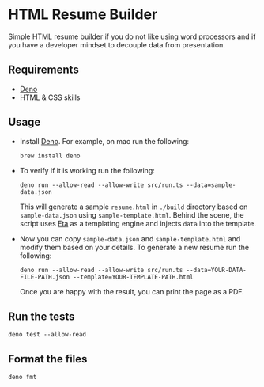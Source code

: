 # HTML Resume Builder

Simple HTML resume builder if you do not like using word processors and if you
have a developer mindset to decouple data from presentation.

## Requirements

- [Deno](https://deno.land/)
- HTML & CSS skills

## Usage

- Install [Deno](https://deno.land/manual/getting_started/installation). For
  example, on mac run the following:

  ```
  brew install deno
  ```

- To verify if it is working run the following:
  ```
  deno run --allow-read --allow-write src/run.ts --data=sample-data.json
  ```

  This will generate a sample `resume.html` in `./build` directory based on
  `sample-data.json` using `sample-template.html`. Behind the scene, the script
  uses [Eta](https://github.com/eta-dev/eta) as a templating engine and injects
  `data` into the template.

- Now you can copy `sample-data.json` and `sample-template.html` and modify them
  based on your details. To generate a new resume run the following:
  ```
  deno run --allow-read --allow-write src/run.ts --data=YOUR-DATA-FILE-PATH.json --template=YOUR-TEMPLATE-PATH.html
  ```
  Once you are happy with the result, you can print the page as a PDF.

## Run the tests

```
deno test --allow-read
```

## Format the files

```
deno fmt
```
